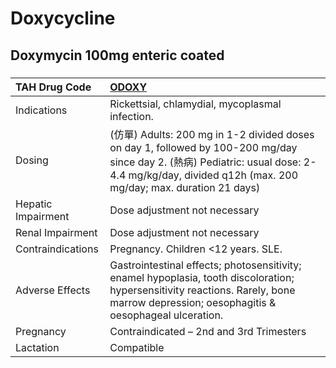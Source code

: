 # Doxycycline

## Doxymycin 100mg enteric coated

##### 

| TAH Drug Code      | [ODOXY](https://www.tahsda.org.tw/drugs/hissearch.php?drug_code=ODOXY)                                                                                                                            |
|:-------------------|:--------------------------------------------------------------------------------------------------------------------------------------------------------------------------------------------------|
| Indications        | Rickettsial, chlamydial, mycoplasmal infection.                                                                                                                                                   |
| Dosing             | (仿單) Adults: 200 mg in 1-2 divided doses on day 1, followed by 100-200 mg/day since day 2. (熱病) Pediatric: usual dose: 2-4.4 mg/kg/day, divided q12h (max. 200 mg/day; max. duration 21 days) |
| Hepatic Impairment | Dose adjustment not necessary                                                                                                                                                                     |
| Renal Impairment   | Dose adjustment not necessary                                                                                                                                                                     |
| Contraindications  | Pregnancy. Children <12 years. SLE.                                                                                                                                                               |
| Adverse Effects    | Gastrointestinal effects; photosensitivity; enamel hypoplasia, tooth discoloration; hypersensitivity reactions. Rarely, bone marrow depression; oesophagitis & oesophageal ulceration.            |
| Pregnancy          | Contraindicated – 2nd and 3rd Trimesters                                                                                                                                                          |
| Lactation          | Compatible                                                                                                                                                                                        |

